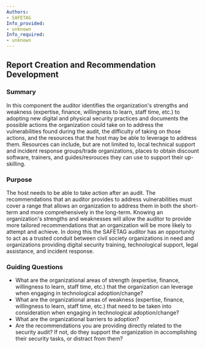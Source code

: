 ```yaml
---
Authors:
- SAFETAG
Info_provided:
- unknown
Info_required:
- unknown
---
```


## Report Creation and Recommendation Development

### Summary


In this component the auditor identifies the organization's strengths and weakness (expertise, finance, willingness to learn, staff time, etc.) to adopting new digital and physical security practices and documents the possible actions the organization could take on to address the vulnerabilities found during the audit, the difficulty of taking on those actions, and the resources that the host may be able to leverage to address them. Resources can include, but are not limited to, local technical support and incident response groups/trade organizations, places to obtain discount software, trainers, and guides/resrouces they can use to support their up-skilling.


### Purpose


The host needs to be able to take action after an audit. The recommendations that an auditor provides to address vulnerabilities must cover a range that allows an organization to address them in both the short-term and more comprehensively in the long-term. Knowing an organization's strengths and weaknesses will allow the auditor to provide more tailored recommendations that an organization will be more likely to attempt and achieve.  In doing this the SAFETAG auditor has an opportunity to act as a trusted conduit between civil society organizations in need and organizations providing digital security training, technological support, legal assistance, and incident response. 

### Guiding Questions


* What are the organizational areas of strength  (expertise, finance, willingness to learn, staff time, etc.) that the organization can leverage when engaging in technological adoption/change?
* What are the organizational areas of weakness  (expertise, finance, willingness to learn, staff time, etc.) that need to be taken into consideration when engaging in technological adoption/change?
* What are the organizational barriers to adoption?
* Are the recommendations you are providing directly related to the security audit? If not, do they support the organization in accomplishing their security tasks, or distract from them? 





